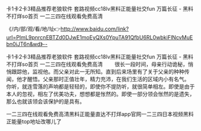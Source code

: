 卡1卡2卡3精品推荐老狼软件
套路视频cc18lv黑料正能量社交fun
万篇长征 - 黑料不打烊so首页
一二三四在线观看免费高清


《/内/部/观/看/地/址👉http://www.baidu.com/link?url=PImL9pnrcnEBTZd0DJwE1moEyQXs0YpuTA91QfbU6RL0wbkiFlNcvMuEbn0iJT6n&wd》--

卡1卡2卡3精品推荐老狼软件
套路视频cc18lv黑料正能量社交fun
万篇长征 - 黑料不打烊so首页
一二三四在线观看免费高清
　　很长一段时间，母亲行动诡秘，悄悄跟踪他，监视他。而父亲对此一无所知。直到后来场里有了关于父亲的种种传闻，他才醒悟。父亲那时正值壮年，精力充沛，在我们生活的区域内小有名气。
你听，就连雪落的声响都是轻轻的，即使你不提防听，就很简单相左。即使是由于本人的忽视，相左了优美功夫，想想都是怅然的。即使一部分领会怅然的是遗失，那么也就该领会该保护的是具有。





一二三四在线观看免费高清黑料正能量直达不打烊app官网一二三四日本视频黑料正能量top地址改哪儿了
